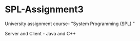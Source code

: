 # SPL-Assignment3
University assignment course- "System Programming (SPL) "

Server and Client - Java and C++
